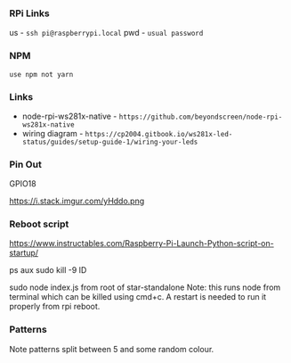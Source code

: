 ### RPi Links

us - `ssh pi@raspberrypi.local`
pwd - `usual password`

### NPM

`use npm not yarn`

### Links

- node-rpi-ws281x-native - `https://github.com/beyondscreen/node-rpi-ws281x-native`
- wiring diagram - `https://cp2004.gitbook.io/ws281x-led-status/guides/setup-guide-1/wiring-your-leds`

### Pin Out

GPIO18

https://i.stack.imgur.com/yHddo.png

### Reboot script

https://www.instructables.com/Raspberry-Pi-Launch-Python-script-on-startup/

ps aux
sudo kill -9 ID

sudo node index.js from root of star-standalone
Note: this runs node from terminal which can be killed using cmd+c. A restart is needed to run it properly from rpi reboot.

### Patterns

Note patterns split between 5 and some random colour.
